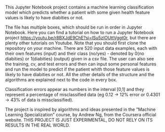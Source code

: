 This Jupyter Notebook project contains a machine learning classification model which predicts whether a patient with some given health feature values is likely to have diabities or not.

The file has multiple boxes, which should be run in order in Jupyter Notebook. Here you can find a tutorial on how to run a Jupyter Notebook project https://youtu.be/r8BXJdE9ChE?si=lSu5zIOUttVggt0r, but there are plenty other tutorials on Youtube. Note that you should first clone the repository on your machine. There are 520 input data examples, each with their own features (input) and their class (no/yes) - denoted by 0(no diabities) or 1(diabities) (output) given in a csv file. The user can also see the training, cv, and test errors and then can input some personal features and run the model to predict if the patient whith those feature values is likely to have diabities or not. All the other details of the structure and the algorithms are explained next to the code in every box.

Classification errors appear as numbers in the interval [0,1] and they represent a percentage of misclassified data (eg 0.12 -> 12% error or 0.4301 -> 43% of data is missclassified).

The project is inspired by algorithms and ideas presented in the "Machine Learning Specialization" course, by Andrew Ng, from the Coursera official website. 
THIS PROJECT IS JUST EXPERIMENTAL, DO NOT RELY ON ITS RESULTS IN THE REAL WORLD.



